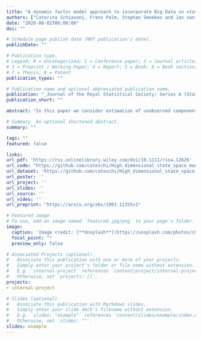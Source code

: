 ```yaml
---
title: "A dynamic factor model approach to incorporate Big Data in state space models for official statistics"
authors: ["Caterina Schiavoni, Franz Palm, Stephan Smeekes and Jan van den Brakel"]
date: "2020-08-02T00:00:00"
doi: ""

# Schedule page publish date (NOT publication's date).
publishDate: ""

# Publication type.
# Legend: 0 = Uncategorized; 1 = Conference paper; 2 = Journal article;
# 3 = Preprint / Working Paper; 4 = Report; 5 = Book; 6 = Book section;
# 7 = Thesis; 8 = Patent
publication_types: ""

# Publication name and optional abbreviated publication name.
publication: "_Journal of the Royal Statistical Society: Series A (Statistics in Society)_"
publication_short: ""

abstract: "In this paper we consider estimation of unobserved components in state space models using a dynamic factor approach to incorporate auxiliary information from high-dimensional data sources. We apply the methodology to unemployment estimation as done by Statistics Netherlands, who uses a multivariate state space model to produce monthly figures for the unemployment using series observed with the labour force survey (LFS). We extend the model by including auxiliary series about job search behaviour from Google Trends and claimant counts, partially observed at higher frequencies. Our factor model allows for nowcasting the variable of interest, providing reliable unemployment estimates in real time before LFS data become available."

# Summary. An optional shortened abstract.
summary: ""

tags: ""
featured: false

links:
url_pdf: 'https://rss.onlinelibrary.wiley.com/doi/10.1111/rssa.12626'
url_code: "https://github.com/cateschi/High_dimensional_state_space_model"
url_dataset: 'https://github.com/cateschi/High_dimensional_state_space_model'
url_poster: ''
url_project: ''
url_slides: ''
url_source: ''
url_video: ''
url_preprint: "https://arxiv.org/abs/1901.11355v1"

# Featured image
# To use, add an image named `featured.jpg/png` to your page's folder. 
image:
  caption: 'Image credit: [**Unsplash**](https://unsplash.com/photos/s9CC2SKySJM)'
  focal_point: ""
  preview_only: false

# Associated Projects (optional).
#   Associate this publication with one or more of your projects.
#   Simply enter your project's folder or file name without extension.
#   E.g. `internal-project` references `content/project/internal-project/index.md`.
#   Otherwise, set `projects: []`.
projects:
- internal-project

# Slides (optional).
#   Associate this publication with Markdown slides.
#   Simply enter your slide deck's filename without extension.
#   E.g. `slides: "example"` references `content/slides/example/index.md`.
#   Otherwise, set `slides: ""`.
slides: example
---
```

